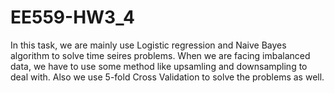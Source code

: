 # EE559-HW3_4
In this task, we are mainly use Logistic regression and Naive Bayes algorithm to solve time seires problems. When we are facing imbalanced data, we have to use some method like upsamling and downsampling to deal with. Also we use 5-fold Cross Validation to solve the problems as well. 
